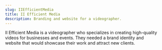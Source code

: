 ```yaml
---
slug: IIEfficientMedia
title: II Efficient Media
description: Branding and website for a videographer.
---
```


II Efficient Media is a videographer who specializes in creating high-quality videos for businesses and events. They needed a brand identity and website that would showcase their work and attract new clients.
